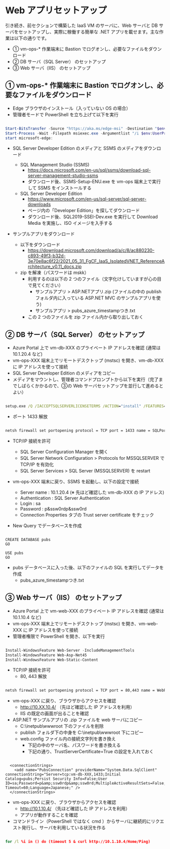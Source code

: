 # Web アプリセットアップ

引き続き、前セクションで構築した IaaS VM のサーバに、Web サーバと DB サーバをセットアップし、実際に稼働する簡単な .NET アプリを載せます。主な作業は以下の通りです。

- ① vm-ops-* 作業端末に Bastion でログオンし、必要なファイルをダウンロード
- ② DB サーバ（SQL Server） のセットアップ
- ③ Web サーバ（IIS） のセットアップ

## ① vm-ops-* 作業端末に Bastion でログオンし、必要なファイルをダウンロード

- Edge ブラウザのインストール（入っていない OS の場合）
- 管理者モードで PowerShell を立ち上げて以下を実行

```PowerShell

Start-BitsTransfer -Source "https://aka.ms/edge-msi" -Destination "$env:USERPROFILE\Downloads\MicrosoftEdgeEnterpriseX64.msi"
Start-Process -Wait -Filepath msiexec.exe -Argumentlist "/i $env:UserProfile\Downloads\MicrosoftEdgeEnterpriseX64.msi /q"
start microsoft-edge:

```

- SQL Server Developer Edition のメディアと SSMS のメディアをダウンロード
  - SQL Management Studio (SSMS)
    - https://docs.microsoft.com/en-us/sql/ssms/download-sql-server-management-studio-ssms
    - ダウンロード後、SSMS-Setup-ENU.exe を vm-ops 端末上で実行して SSMS をインストールする
  - SQL Server Developer Edition
    - https://www.microsoft.com/en-us/sql-server/sql-server-downloads
    - ページ内の「Developer Edition」を探してダウンロード
    - ダウンロード後、SQL2019-SSEI-Dev.exe を実行して Download Media を実施し、ISO イメージを入手する

- サンプルアプリをダウンロード
  - 以下をダウンロード
    - https://download.microsoft.com/download/a/c/8/ac880230-c893-49f3-b32d-3e70e8ac6f22/2021_05_31_FgCF_IaaS_IsolatedVNET_ReferenceArchitecture_v0.11_docs.zip
  - zip を解凍（パスワードは mskk）
    - 利用するのは以下の 2 つのファイル（文字化けしていますが心の目で見てください）
      - サンプルアプリ > ASP.NETアプリ.zip (ファイルの中の publish フォルダ内に入っている ASP.NET MVC のサンプルアプリを使う)
      - サンプルアプリ > pubs_azure_timestampつき.txt
    - この 2 つのファイルを zip ファイル内から取り出しておく

## ② DB サーバ（SQL Server） のセットアップ

- Azure Portal 上で vm-db-XXX のプライベート IP アドレスを確認 (通常は 10.1.20.4 など)
- vm-ops-XXX 端末上でリモートデスクトップ (mstsc) を開き、vm-db-XXX に IP アドレスを使って接続
- SQL Server Developer Edition のメディアをコピー
- メディアをマウントし、管理者コマンドプロンプトから以下を実行（完了までしばらくかかるので、③の Web サーバセットアップを並行して進めるとよい）

```cmd

setup.exe /Q /IACCEPTSQLSERVERLICENSETERMS /ACTION="install" /FEATURES=SQL,Tools /INSTANCENAME=MSSQLSERVER /SECURITYMODE=SQL /SAPWD="p&ssw0rdp&ssw0rd" /SQLSVCACCOUNT="NT AUTHORITY\NETWORK SERVICE" /SQLSVCSTARTUPTYPE="Automatic" /SQLSYSADMINACCOUNTS=".\azrefadmin"

```

- ポート 1433 解放

```cmd

netsh firewall set portopening protocol = TCP port = 1433 name = SQLPort mode = ENABLE profile = CURRENT

```

- TCP/IP 接続を許可
  - SQL Server Configuration Manager を開く
  - SQL Server Network Configuration > Protocols for MSSQLSERVER で TCP/IP を有効化
  - SQL Server Services > SQL Server (MSSQLSERVER) を restart

- vm-ops-XXX 端末に戻り、SSMS を起動し、以下の設定で接続
  - Server name : 10.1.20.4 (※ 先ほど確認した vm-db-XXX の IP アドレス)
  - Authentication : SQL Server Authentication
  - Login : sa
  - Password : p&ssw0rdp&ssw0rd
  - Connection Properties タブの Trust server certificate をチェック

- New Query でデータベースを作成

```sqlcmd

CREATE DATABASE pubs
GO

USE pubs
GO

```

- pubs データベースに入った後、以下のファイルの SQL を実行してデータを作成
  - pubs_azure_timestampつき.txt

## ③ Web サーバ（IIS） のセットアップ

- Azure Portal 上で vm-web-XXX のプライベート IP アドレスを確認 (通常は 10.1.10.4 など)
- vm-ops-XXX 端末上でリモートデスクトップ (mstsc) を開き、vm-web-XXX に IP アドレスを使って接続
- 管理者権限で PowerShell を開き、以下を実行

```PowerShell

Install-WindowsFeature Web-Server -IncludeManagementTools
Install-WindowsFeature Web-Asp-Net45
Install-WindowsFeature Web-Static-Content

```

- TCP/IP 接続を許可
  - 80, 443 解放

```cmd

netsh firewall set portopening protocol = TCP port = 80,443 name = WebPort mode = ENABLE profile = CURRENT

```

- vm-ops-XXX に戻り、ブラウザからアクセスを確認
  - http://10.XX.10.4/ （先ほど確認した IP アドレスを利用）
  - IIS の既定の画面が出ることを確認
- ASP.NET サンプルアプリの .zip ファイルを web サーバにコピー
  - C:\inetpub\wwwroot 下のファイルを削除
  - publish フォルダ下の中身を C:\inetpub\wwwroot 下にコピー
  - web.config ファイル内の接続文字列を書き換え
    - 下記の中のサーバ名、パスワードを書き換える
    - 下記の通り、TrustServerCertificate=True の設定を入れておく

```web.config

  <connectionStrings>
    <add name="PubsConnection" providerName="System.Data.SqlClient" connectionString="Server=tcp:vm-db-XXX,1433;Initial Catalog=pubs;Persist Security Info=False;User ID=sa;Password=p&amp;ssw0rdp&amp;ssw0rd;MultipleActiveResultSets=False;Encrypt=True;TrustServerCertificate=True;ConnectRetryCount=3;ConnectRetryInterval=30;Connection Timeout=60;Language=Japanese;" />
  </connectionStrings>

```

- vm-ops-XXX に戻り、ブラウザからアクセスを確認
  - http://10.1.10.4/ （先ほど確認した IP アドレスを利用）
  - アプリが動作することを確認
- コマンドライン（PowerShell ではなく cmd ）からサーバに継続的にリクエスト発行し、サーバを利用している状況を作る

```cmd

for /l %i in () do (timeout 5 & curl http://10.1.10.4/Home/Ping)

```
